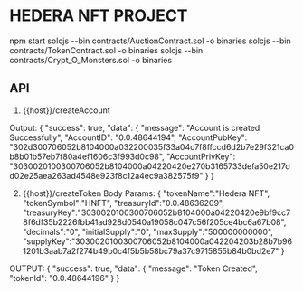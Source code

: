 # HEDERA NFT PROJECT
npm start
solcjs --bin contracts/AuctionContract.sol -o binaries 
solcjs --bin contracts/TokenContract.sol -o binaries
solcjs --bin contracts/Crypt_O_Monsters.sol -o binaries

## API
1. {{host}}/createAccount

Output:
{
    "success": true,
    "data": {
        "message": "Account is created Successfully",
        "AccountID": "0.0.48644194",
        "AccountPubKey": "302d300706052b8104000a032200035f33a04c7f8ffccd6d2b7e29f321ca0b8b01b57eb7f80a4ef1606c3f993d0c98",
        "AccountPrivKey": "3030020100300706052b8104000a04220420e270b3165733defa50e217dd02e25aea263ad4548e923f8c12a4ec9a382575f9"
    }
}

2. {{host}}/createToken
Body Params:
{
    "tokenName":"Hedera NFT",
    "tokenSymbol":"HNFT",
    "treasuryId":"0.0.48636209",
    "treasuryKey":"3030020100300706052b8104000a04220420e9bf9cc78f6df35b2226fbb41ad928d0540a19058c047c56f205ce4bc6a67b08",
    "decimals":"0",
    "initialSupply":"0",
    "maxSupply":"500000000000",
    "supplyKey":"3030020100300706052b8104000a042204203b28b7b961201b3aab7a2f274b49b0c4f5b5b58bc79a37c9715855b84b0bd2e7"
}

OUTPUT:
{
    "success": true,
    "data": {
        "message": "Token Created",
        "tokenId": "0.0.48644196"
    }
}